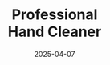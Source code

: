 ---
type: product
layout: product
date: 2025-04-07
sitemap:
  priority: 1
  changefreq: "weekly"

# SEO metadata
seoTitleSuffix: "Industrial Strength Soap Near Me"
seoDescription: >-
  Discover Nutcracker Pro Hand Cleaner in Minnesota. Tough on grease, gentle on skin with eco-friendly walnut shells. Ideal for mechanics, dealerships, and auto shops.

# Page content
title: "Professional <br> **Hand Cleaner**"
titlePrefix: "Minnesota Auto Shop Supplies"
description: >-
  Nutcracker Pro Hand Cleaner tackles grease and grime for Minnesota mechanics. Eco-friendly, skin-safe formula with fast shipping for auto shops and dealerships.

# benefitsContent
benefitsImages:
  - image: /images/handcleaner/product-despencer.jpg
    alt: "Nutcracker Pro Hand Cleaner Dispenser"
  - image: /images/handcleaner/product-details.jpg
    alt: "Nutcracker Pro Hand Cleaner variants"

benefitsBlocks:
  - title: "Minnesota Mechanics’ Choice"
    text: >-
      Nutcracker Hand Cleaner is a favorite in Minnesota auto shops. Its heavy-duty formula cuts through grease and oil, perfect for busy service bays in Minneapolis or Duluth.
  - title: "Safe for Daily Use"
    text: >-
      Designed for frequent use, this cleaner conditions hands with emollients. Minnesota technicians rely on it to keep skin soft despite cold, dry winters.
  - title: "Eco-Friendly Cleaning"
    text: >-
      Using biodegradable walnut shells, Nutcracker is kind to Minnesota’s environment. It’s a green choice for auto repair shops prioritizing sustainability.
  - title: "Tough on Shop Grime"
    text: >-
      From diesel stains to paint, this cleaner handles it all. Minnesota dealerships trust it for versatile cleaning in high-volume service centers.
  - title: "No Greasy Residue"
    text: >-
      Nutcracker leaves hands clean without slipperiness. Mechanics in Minnesota appreciate getting back to work fast with no greasy feel.
  - title: "Cost-Saving Formula"
    text: >-
      Super-concentrated to last longer, Nutcracker cuts costs for Minnesota garages. Use less per wash, saving money for busy shops.
  - title: "Fast Shipping to Minnesota"
    text: >-
      Get Nutcracker delivered quickly to your Minnesota shop. Reliable supply keeps your service center stocked with professional-grade cleaner.
  - title: "Gentle Yet Powerful"
    text: >-
      Tough on grime but soft on skin, it’s ideal for Minnesota technicians washing hands often. No irritation, even with repeated use.
  - title: "Local Shop Favorite"
    text: >-
      Minnesota auto shops love Nutcracker for its reliability. From St. Paul to Rochester, it’s the go-to for keeping hands clean and safe.

# testimonials section
testimonials:
  items:
    - name: "Tom"
      text: >-
        This soap gets my hands clean fast. I run a shop in Duluth, and it’s great for grease and oil. Doesn’t dry my skin out either. Good stuff.
    - name: "Lisa"
      text: >-
        We use Nutcracker in our dealership. It’s tough on grime but feels nice on hands. The guys like it, and we order it often.
    - name: "Jake"
      text: >-
        Been using this for months in St. Paul. Cuts through diesel stains easy, and my hands don’t crack. Worth the price for sure.
    - name: "Sarah"
      text: >-
        Our Rochester shop switched to Nutcracker last year. It’s gentle, cleans well, and lasts long. Keeps our techs happy every day.
    - name: "Mike"
      text: >-
        I’m a mechanic in Mankato. This soap works quick on tough grime. No greasy feel after, which is awesome for getting back to work.
    - name: "Kelly"
      text: >-
        Nutcracker’s the best we’ve tried in our Twin Cities garage. Cleans paint and oil fast, and hands stay soft. Great for daily use.
    - name: "Dan"
      text: >-
        Our service center in Bloomington loves this cleaner. It’s strong but doesn’t hurt your skin. We get it shipped fast every time.
    - name: "Amy"
      text: >-
        I manage a shop in Moorhead. Nutcracker gets grease off easy, and the guys say it’s gentle. Saves us money since it lasts long.
    - name: "Chris"
      text: >-
        Works great in our Brainerd shop. Tough on dirt, easy on hands. We keep it stocked for all our techs. No complaints here.

# FAQ section
faq:
  questions:
    - question: "What grime does Nutcracker Hand Cleaner remove?"
      answer: >-
        Nutcracker tackles grease, oil, ink, paint, and tar. Mechanics use it for diesel stains and shop dirt, keeping hands clean in busy auto shops.
    - question: "Is Nutcracker safe for Minnesota’s dry climate?"
      answer: >-
        Yes, its emollient-rich formula prevents skin dryness. Technicians washing often stay irritation-free, even in harsh winter conditions.
    - question: "Can dealerships use it for heavy-duty tasks?"
      answer: >-
        Absolutely. Nutcracker cleans tough grime in high-volume service centers, from Minneapolis to St. Cloud, with reliable performance.
    - question: "Is Nutcracker eco-friendly for auto shops?"
      answer: >-
        Yes, it uses biodegradable walnut shells, safe for Minnesota’s environment. Auto shops choose it for green cleaning without losing power.
    - question: "How fast can Minnesota shops get Nutcracker?"
      answer: >-
        Nutcracker ships quickly to Minnesota, ensuring auto shops in Duluth, Rochester, or beyond stay stocked with professional-grade supplies.
    - question: "Does Nutcracker leave residue on hands?"
      answer: >-
        No, it cleans without greasy residue. Minnesota mechanics in busy garages like it for getting back to work fast with clean hands.
    - question: "Is it cost-effective for Minnesota service centers?"
      answer: >-
        Yes, its concentrated formula reduces usage, saving money. Minnesota shops benefit from less frequent restocking and lower costs.
    - question: "Can it handle Minnesota’s industrial shop needs?"
      answer: >-
        Nutcracker cleans oil, paint, and more, perfect for Minnesota’s auto and industrial shops needing versatile, heavy-duty supplies daily.

---